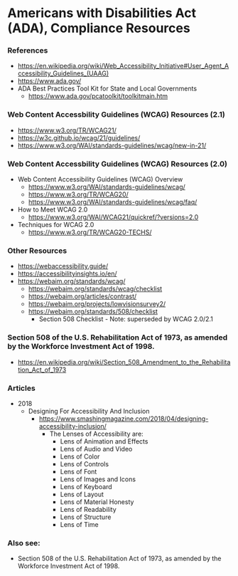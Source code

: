 
Americans with Disabilities Act (ADA), Compliance Resources
====

### References
* https://en.wikipedia.org/wiki/Web_Accessibility_Initiative#User_Agent_Accessibility_Guidelines_(UAAG)
* https://www.ada.gov/
* ADA Best Practices Tool Kit for State and Local Governments
  * https://www.ada.gov/pcatoolkit/toolkitmain.htm



### Web Content Accessbility Guidelines (WCAG) Resources (2.1)
* https://www.w3.org/TR/WCAG21/
* https://w3c.github.io/wcag/21/guidelines/
* https://www.w3.org/WAI/standards-guidelines/wcag/new-in-21/


### Web Content Accessbility Guidelines (WCAG) Resources (2.0)
* Web Content Accessibility Guidelines (WCAG) Overview
  * https://www.w3.org/WAI/standards-guidelines/wcag/
  * https://www.w3.org/TR/WCAG20/
  * https://www.w3.org/WAI/standards-guidelines/wcag/faq/
* How to Meet WCAG 2.0
  * https://www.w3.org/WAI/WCAG21/quickref/?versions=2.0
* Techniques for WCAG 2.0
  * https://www.w3.org/TR/WCAG20-TECHS/



### Other Resources
* https://webaccessibility.guide/
* https://accessibilityinsights.io/en/
* https://webaim.org/standards/wcag/ 
  * https://webaim.org/standards/wcag/checklist
  * https://webaim.org/articles/contrast/
  * https://webaim.org/projects/lowvisionsurvey2/
  * https://webaim.org/standards/508/checklist
    * Section 508 Checklist - Note: superseded by WCAG 2.0/2.1


### Section 508 of the U.S. Rehabilitation Act of 1973, as amended by the Workforce Investment Act of 1998.
* https://en.wikipedia.org/wiki/Section_508_Amendment_to_the_Rehabilitation_Act_of_1973


### Articles
* 2018
  * Designing For Accessibility And Inclusion
    * https://www.smashingmagazine.com/2018/04/designing-accessibility-inclusion/ 
      * The Lenses of Accessibility are:
        * Lens of Animation and Effects
        * Lens of Audio and Video
        * Lens of Color
        * Lens of Controls
        * Lens of Font
        * Lens of Images and Icons
        * Lens of Keyboard
        * Lens of Layout
        * Lens of Material Honesty
        * Lens of Readability
        * Lens of Structure
        * Lens of Time




### Also see:  
* Section 508 of the U.S. Rehabilitation Act of 1973, as amended by the Workforce Investment Act of 1998.
